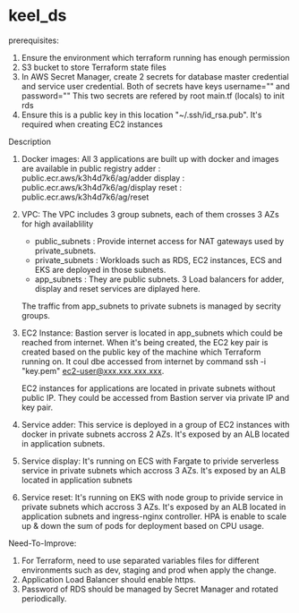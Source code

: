 # keel_ds

prerequisites:
1. Ensure the environment which terraform running has enough permission
2. S3 bucket to store Terraform state files
3. In AWS Secret Manager, create 2 secrets for database master credential and service user credential.
   Both of secrets have keys username="" and password=""
   This two secrets are refered by root main.tf (locals) to init rds
5. Ensure this is a public key in this location "~/.ssh/id_rsa.pub". It's required when creating EC2 instances

Description
1. Docker images:
   All 3 applications are built up with docker and images are available in public registry
   adder : public.ecr.aws/k3h4d7k6/ag/adder
   display : public.ecr.aws/k3h4d7k6/ag/display
   reset : public.ecr.aws/k3h4d7k6/ag/reset

2. VPC:
   The VPC includes 3 group subnets, each of them crosses 3 AZs for high availablility
   - public_subnets  : Provide internet access for NAT gateways used by private_subnets.
   - private_subnets : Workloads such as RDS,  EC2 instances, ECS and EKS are deployed in those subnets.
   - app_subnets : They are public subnets. 3 Load balancers for adder, display and reset services are diplayed here.

   The traffic from app_subnets to private subnets is managed by secrity groups.

3. EC2 Instance:
   Bastion server is located in app_subnets which could be reached from internet. When it's being created, the EC2 key pair is created based on the public key of the machine which Terraform running on. It coul dbe accessed from internet by command ssh -i "key.pem" ec2-user@xxx.xxx.xxx.xxx.

   EC2 instances for applications are located in private subnets without public IP.  They could be accessed from Bastion server via private IP and key pair.

4. Service adder:
   This service is deployed in a group of EC2 instances with docker in private subnets accross 2 AZs.  It's exposed by an ALB located in application subnets.

5. Service display:
   It's running on ECS with Fargate to privide serverless service in private subnets which accross 3 AZs. It's exposed by an ALB located in application subnets

6. Service reset:
   It's running on EKS with node group to privide service in private subnets which accross 3 AZs. It's exposed by an ALB located in application subnets and ingress-nginx controller.
   HPA is enable to scale up & down the sum of pods for deployment based on CPU usage.


Need-To-Improve:

1. For Terraform, need to use separated variables files for different environments such as dev, staging and prod when apply the change.
2. Application Load Balancer should enable https.
3. Password of RDS should be managed by Secret Manager and rotated periodically.
